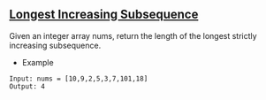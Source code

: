 ## [Longest Increasing Subsequence](https://leetcode.com/problems/longest-increasing-subsequence)
Given an integer array nums, return the length of the longest strictly increasing
subsequence.

- Example
```
Input: nums = [10,9,2,5,3,7,101,18]
Output: 4
```
